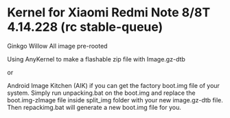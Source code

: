 # Kernel for Xiaomi Redmi Note 8/8T 4.14.228 (rc stable-queue)

Ginkgo Willow All image pre-rooted

Using AnyKernel to make a flashable zip file with Image.gz-dtb

or

Android Image Kitchen (AIK) if you can get the factory boot.img file of your system. 
Simply run unpacking.bat on the boot.img and replace the boot.img-zImage file inside split_img folder with your new image.gz-dtb file. 
Then repackimg.bat will generate a new boot.img file for you.
